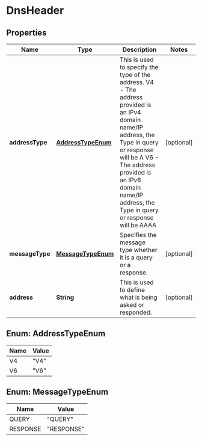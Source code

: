 # DnsHeader

## Properties
Name | Type | Description | Notes
------------ | ------------- | ------------- | -------------
**addressType** | [**AddressTypeEnum**](#AddressTypeEnum) | This is used to specify the type of the address. V4 - The address provided is an IPv4 domain name/IP address, the Type in query or response will be A V6 - The address provided is an IPv6 domain name/IP address, the Type in query or response will be AAAA |  [optional]
**messageType** | [**MessageTypeEnum**](#MessageTypeEnum) | Specifies the message type whether it is a query or a response. |  [optional]
**address** | **String** | This is used to define what is being asked or responded. |  [optional]

<a name="AddressTypeEnum"></a>
## Enum: AddressTypeEnum
Name | Value
---- | -----
V4 | &quot;V4&quot;
V6 | &quot;V6&quot;

<a name="MessageTypeEnum"></a>
## Enum: MessageTypeEnum
Name | Value
---- | -----
QUERY | &quot;QUERY&quot;
RESPONSE | &quot;RESPONSE&quot;
